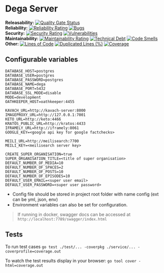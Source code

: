 
# Dega Server

**Releasability:** [![Quality Gate Status](https://sonarcloud.io/api/project_badges/measure?project=factly_dega-server&metric=alert_status)](https://sonarcloud.io/dashboard?id=factly_dega-server)  
**Reliability:** [![Reliability Rating](https://sonarcloud.io/api/project_badges/measure?project=factly_dega-server&metric=reliability_rating)](https://sonarcloud.io/dashboard?id=factly_dega-server) [![Bugs](https://sonarcloud.io/api/project_badges/measure?project=factly_dega-server&metric=bugs)](https://sonarcloud.io/dashboard?id=factly_dega-server)  
**Security:** [![Security Rating](https://sonarcloud.io/api/project_badges/measure?project=factly_dega-server&metric=security_rating)](https://sonarcloud.io/dashboard?id=factly_dega-server) [![Vulnerabilities](https://sonarcloud.io/api/project_badges/measure?project=factly_dega-server&metric=vulnerabilities)](https://sonarcloud.io/dashboard?id=factly_dega-server)  
**Maintainability:** [![Maintainability Rating](https://sonarcloud.io/api/project_badges/measure?project=factly_dega-server&metric=sqale_rating)](https://sonarcloud.io/dashboard?id=factly_dega-server) [![Technical Debt](https://sonarcloud.io/api/project_badges/measure?project=factly_dega-server&metric=sqale_index)](https://sonarcloud.io/dashboard?id=factly_dega-server) [![Code Smells](https://sonarcloud.io/api/project_badges/measure?project=factly_dega-server&metric=code_smells)](https://sonarcloud.io/dashboard?id=factly_dega-server)  
**Other:** [![Lines of Code](https://sonarcloud.io/api/project_badges/measure?project=factly_dega-server&metric=ncloc)](https://sonarcloud.io/dashboard?id=factly_dega-server) [![Duplicated Lines (%)](https://sonarcloud.io/api/project_badges/measure?project=factly_dega-server&metric=duplicated_lines_density)](https://sonarcloud.io/dashboard?id=factly_dega-server) [![Coverage](https://sonarcloud.io/api/project_badges/measure?project=factly_dega-server&metric=coverage)](https://sonarcloud.io/dashboard?id=factly_dega-server)  


## Configurable variables 
```
DATABASE_HOST=postgres 
DATABASE_USER=postgres
DATABASE_PASSWORD=postgres
DATABASE_NAME=dega 
DATABASE_PORT=5432 
DATABASE_SSL_MODE=disable
MODE=development
OATHKEEPER_HOST=oathkeeper:4455

KAVACH_URL=http://kavach-server:8000
IMAGEPROXY_URL=http://127.0.0.1:7001
KETO_URL=http://keto:4466
KRATOS_PUBLIC_URL=http://kratos:4433
IFRAMELY_URL=http://iframely:8061
GOOGLE_KEY=<google api key for google factchecks>

MEILI_URL=http://meilisearch:7700
MEILI_KEY=<meilisearch server key>

CREATE_SUPER_ORGANISATION=true
SUPER_ORGANISATION_TITLE=<title of super organisation>
DEFAULT_NUMBER_OF_MEDIA=10
DEFAULT_NUMBER_OF_SPACES=2
DEFAULT_NUMBER_OF_POSTS=10
DEFAULT_NUMBER_OF_EPISODES=10
DEFAULT_USER_EMAIL=<super user email>
DEFAULT_USER_PASSWORD=<super user password>
```
* Config file should be stored in project root folder with name config (ext can be yml, json, env)
* Environment variables can also be set for configuration.

> If running in docker, swagger docs can be accessed at `http://localhost:7789/swagger/index.html` 

## Tests

To run test cases
  `go test ./test/... -coverpkg ./service/... -coverprofile=coverage.out`

To watch the test results display in your browser:
  `go tool cover -html=coverage.out`